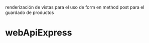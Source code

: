 renderización de vistas para el uso de form en method post para el guardado de productos
# webApiExpress
